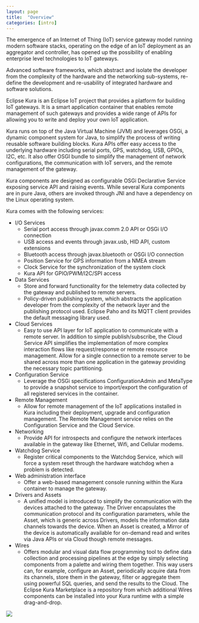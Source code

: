 ```yaml
---
layout: page
title:  "Overview"
categories: [intro]
---
```


The emergence of an Internet of Thing (IoT) service gateway model running modern software stacks, operating on the edge of an IoT deployment as an aggregator and controller, has opened up the possibility of enabling enterprise level technologies to IoT gateways.

Advanced software frameworks, which abstract and isolate the developer from the complexity of the hardware and the networking sub-systems, re-define the development and re-usability of integrated hardware and software solutions.

Eclipse Kura is an Eclipse IoT project that provides a platform for building IoT gateways. It is a smart application container that enables remote management of such gateways and provides a wide range of APIs for allowing you to write and deploy your own IoT application.

Kura runs on top of the Java Virtual Machine (JVM) and leverages OSGi, a dynamic component system for Java, to simplify the process of writing reusable software building blocks. Kura APIs offer  easy access to the underlying hardware including serial ports, GPS, watchdog, USB, GPIOs, I2C, etc. It also offer OSGI bundle to simplify the management of network configurations, the communication with IoT servers, and the remote management of the gateway.

Kura components are designed as configurable OSGi Declarative Service exposing service API and raising events. While several Kura components are in pure Java, others are invoked through JNI and have a dependency on the Linux operating system.

Kura comes with the following services:

* I/O Services
	* Serial port access through javax.comm 2.0 API or OSGi I/O connection
    *  USB access and events through javax.usb, HID API, custom extensions
    *  Bluetooth access through javax.bluetooth or OSGi I/O connection
    *  Position Service for GPS information from a NMEA stream
    *  Clock Service for the synchronization of the system clock
    *  Kura API for GPIO/PWM/I2C/SPI access
* Data Services
    * Store and forward functionality for the telemetry data collected by the gateway and published to remote servers.
    * Policy-driven publishing system, which abstracts the application developer from the complexity of the network layer and the
	publishing protocol used. Eclipse Paho and its MQTT client provides the default messaging library used.
* Cloud Services
    * Easy to use API layer for IoT application to communicate with a remote server. In addition to simple publish/subscribe,
      the Cloud Service API simplifies the implementation of more complex interaction flows like request/response or remote resource management.
      Allow for a single connection to a remote server to be shared across more than one application in the gateway providing the necessary topic partitioning.
* Configuration Service
    * Leverage the OSGi specifications ConfigurationAdmin and MetaType to provide a snapshot service to import/export the configuration of all registered services in the container.
* Remote Management
    * Allow for remote management of the IoT applications installed in Kura including their deployment, upgrade and configuration management. The Remote Management
      service relies on the Configuration Service and the Cloud Service.
* Networking
    * Provide API for introspects and configure the network interfaces available in the gateway like Ethernet, Wifi, and Cellular modems.
* Watchdog Service
    * Register critical components to the Watchdog Service, which will force a system reset through the hardware watchdog when a problem is detected.
* Web administration interface
    * Offer a web-based management console running within the Kura container to manage the gateway.
* Drivers and Assets
    * A unified model is introduced to simplify the communication with the devices attached to the gateway. The Driver encapsulates the communication protocol and its configuration parameters, while the Asset, which is generic across Drivers, models the information data channels towards the device. When an Asset is created, a Mirror of the device is automatically available for on-demand read and writes via Java APIs or via Cloud though remote messages.
* Wires
    * Offers modular and visual data flow programming tool to define data collection and processing pipelines at the edge by simply selecting components from a palette and wiring them together. This way users can, for example, configure an Asset, periodically acquire data from its channels, store them in the gateway, filter or aggregate them using powerful SQL queries, and send the results to the Cloud. The Eclipse Kura Marketplace is a repository from which additional Wires components can be installed into your Kura runtime with a simple drag-and-drop.

<img src="{{ site.baseurl }}/assets/images/intro.png"/>
